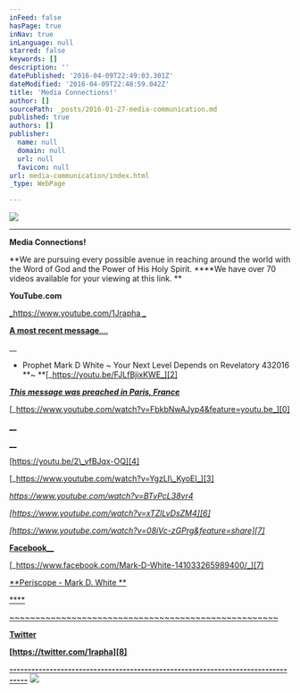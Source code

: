 ```yaml
---
inFeed: false
hasPage: true
inNav: true
inLanguage: null
starred: false
keywords: []
description: ''
datePublished: '2016-04-09T22:49:03.301Z'
dateModified: '2016-04-09T22:48:59.042Z'
title: 'Media Connections!'
author: []
sourcePath: _posts/2016-01-27-media-communication.md
published: true
authors: []
publisher:
  name: null
  domain: null
  url: null
  favicon: null
url: media-communication/index.html
_type: WebPage

---
```

![](https://s3-us-west-2.amazonaws.com/the-grid-img/p/24dddf645ffc7c8b29cbde8d7835df94a89008ac.jpg)

****

**Media Connections!**

**We are pursuing every possible avenue in reaching around the world with the Word of God and the Power of His Holy Spirit. ****We have over 70 videos available for your viewing at this link. **

**YouTube.com**

[_https://www.youtube.com/1Jrapha _][0]

[**A most recent message**][1]_[....][1]_

__

* Prophet Mark D White ~ Your Next Level Depends on Revelatory 432016 **~     **[_https://youtu.be/FJLfBjixKWE_][2]

[_**This message was preached in Paris, France**_][0]

[_https://www.youtube.com/watch?v=FbkbNwAJyp4&feature=youtu.be_][0]

[__][0]

[__][3]

[https://youtu.be/2\_vfBJqx-OQ][4]

[_https://www.youtube.com/watch?v=YgzLI\_KyoEI_][3]

_[https://www.youtube.com/watch?v=BTvPcL38vr4 ][5]_

_[https://www.youtube.com/watch?v=xTZlLvDsZM4][6]_

_[https://www.youtube.com/watch?v=08iVc-zGPrg&feature=share][7]_

[**Facebook**__][7]

[_https://www.facebook.com/Mark-D-White-141033265989400/_][7]

[**Periscope - Mark D. White   **][8]

[****][8]

[~~~~~~~~~~~~~~~~~~~~~~~~~~~~~~~~~~~~~~~~~~~~~~~~~~~~][8]

[][8]

[][7]

[][7]

[][7]

[][6]

**[Twitter][8]**

**[https://twitter.com/1rapha][8]**

**[---------------------------------------------------------------------------------][8]**
![](https://s3-us-west-2.amazonaws.com/the-grid-img/p/7e16616c880e86a67da8b9f905f8f9bb91e4c461.png)

[0]: https://www.youtube.com/1Jrapha
[1]: null
[2]: https://youtu.be/FJLfBjixKWE
[3]: https://www.youtube.com/watch?v=Gh52G-VzBAE&feature=share
[4]: https://youtu.be/2_vfBJqx-OQ
[5]: https://www.youtube.com/watch?v=BTvPcL38vr4
[6]: https://www.youtube.com/watch?v=xTZlLvDsZM4
[7]: https://www.youtube.com/watch?v=08iVc-zGPrg&feature=share
[8]: https://twitter.com/1rapha